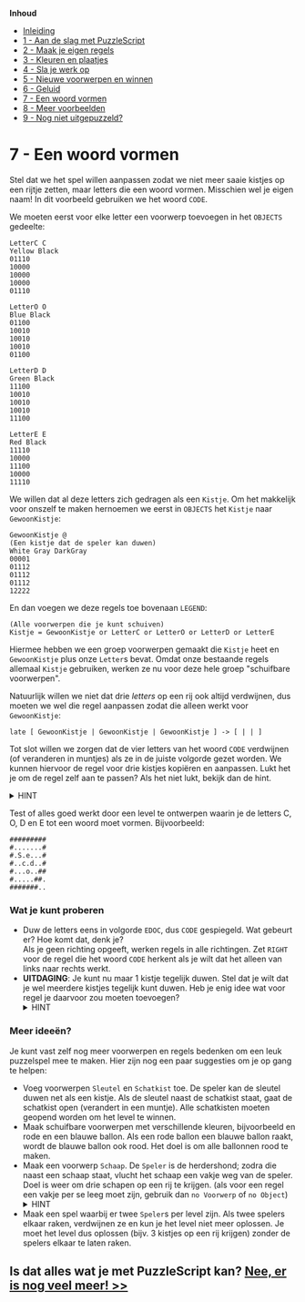 **Inhoud**

- [Inleiding](index.md)
- [1 - Aan de slag met PuzzleScript](1-aan-de-slag-met-puzzlescript.md)
- [2 - Maak je eigen regels](2-maak-je-eigen-regels.md)
- [3 - Kleuren en plaatjes](3-kleuren-en-plaatjes.md)
- [4 - Sla je werk op](4-sla-je-werk-op.md)
- [5 - Nieuwe voorwerpen en winnen](5-nieuwe-voorwerpen-en-winnen.md)
- [6 - Geluid](6-geluid.md)
- [7 - Een woord vormen](7-een-woord-vormen.md)
- [8 - Meer voorbeelden](8-meer-voorbeelden.md)
- [9 - Nog niet uitgepuzzeld?](9-er-kan-nog-veel-meer.md)

# 7 - Een woord vormen

Stel dat we het spel willen aanpassen zodat we niet meer saaie kistjes op een rijtje zetten, maar letters die een woord vormen. Misschien wel je eigen naam! In dit voorbeeld gebruiken we het woord `CODE`.

We moeten eerst voor elke letter een voorwerp toevoegen in het `OBJECTS` gedeelte:

```
LetterC C
Yellow Black
01110
10000
10000
10000
01110

LetterO O
Blue Black
01100
10010
10010
10010
01100

LetterD D
Green Black
11100
10010
10010
10010
11100

LetterE E
Red Black
11110
10000
11100
10000
11110
```

We willen dat al deze letters zich gedragen als een `Kistje`. Om het makkelijk voor onszelf te maken hernoemen we eerst in `OBJECTS` het `Kistje` naar `GewoonKistje`:

```
GewoonKistje @
(Een kistje dat de speler kan duwen)
White Gray DarkGray
00001
01112
01112
01112
12222
```

En dan voegen we deze regels toe bovenaan `LEGEND`:

```
(Alle voorwerpen die je kunt schuiven)
Kistje = GewoonKistje or LetterC or LetterO or LetterD or LetterE
```

Hiermee hebben we een groep voorwerpen gemaakt die `Kistje` heet en `GewoonKistje` plus onze `Letter`s bevat. Omdat onze bestaande regels allemaal `Kistje` gebruiken, werken ze nu voor deze hele groep "schuifbare voorwerpen".

Natuurlijk willen we niet dat drie *letters* op een rij ook altijd verdwijnen, dus moeten we wel die regel aanpassen zodat die alleen werkt voor `GewoonKistje`:

```
late [ GewoonKistje | GewoonKistje | GewoonKistje ] -> [ | | ]
```

Tot slot willen we zorgen dat de vier letters van het woord `CODE` verdwijnen (of veranderen in muntjes) als ze in de juiste volgorde gezet worden. We kunnen hiervoor de regel voor drie kistjes kopi&euml;ren en aanpassen. Lukt het je om de regel zelf aan te passen? Als het niet lukt, bekijk dan de hint.

<details><summary>HINT</summary><code>late [ LetterC | LetterO | LetterD | LetterE ] -> [ | | | ]
</code></details>

Test of alles goed werkt door een level te ontwerpen waarin je de letters C, O, D en E tot een woord moet vormen. Bijvoorbeeld:

```
#########
#.......#
#.S.e...#
#..c.d..#
#...o..##
#.....##.
#######..
```

### Wat je kunt proberen ###
- Duw de letters eens in volgorde `EDOC`, dus `CODE` gespiegeld. Wat gebeurt er? Hoe komt dat, denk je?<br/>
  Als je geen richting opgeeft, werken regels in alle richtingen. Zet `RIGHT` voor de regel die het woord `CODE` herkent als je wilt dat het alleen van links naar rechts werkt.
- **UITDAGING**: Je kunt nu maar 1 kistje tegelijk duwen. Stel dat je wilt dat je wel meerdere kistjes tegelijk kunt duwen. Heb je enig idee wat voor regel je daarvoor zou moeten toevoegen?
  <details><summary>HINT</summary>Je zou een regel moeten toevoegen die zegt dat het ene kistje het andere kistje in beweging kan brengen, net als een speler een kistje in beweging kan brengen. Dan kan de speler het eerste kistje in beweging brengen, dat kistje kan het volgende kistje in beweging brengen, enzovoorts.</details>

### Meer idee&euml;n?

Je kunt vast zelf nog meer voorwerpen en regels bedenken om een leuk puzzelspel mee te maken. Hier zijn nog een paar suggesties om je op gang te helpen:

- Voeg voorwerpen `Sleutel` en `Schatkist` toe. De speler kan de sleutel duwen net als een kistje. Als de sleutel naast de schatkist staat, gaat de schatkist open (verandert in een muntje). Alle schatkisten moeten geopend worden om het level te winnen.
- Maak schuifbare voorwerpen met verschillende kleuren, bijvoorbeeld en rode en een blauwe ballon. Als een rode ballon een blauwe ballon raakt, wordt de blauwe ballon ook rood. Het doel is om alle ballonnen rood te maken.
- Maak een voorwerp `Schaap`. De `Speler` is de herdershond; zodra die naast een schaap staat, vlucht het schaap een vakje weg van de speler. Doel is weer om drie schapen op een rij te krijgen. (als voor een regel een vakje per se leeg moet zijn, gebruik dan `no Voorwerp` of `no Object`)
  <details><summary>HINT</summary><code>[ Speler | Schaap | no Voorwerp ] -> [ Speler | | Schaap ]</code></details>
- Maak een spel waarbij er twee `Speler`s per level zijn. Als twee spelers elkaar raken, verdwijnen ze en kun je het level niet meer oplossen. Je moet het level dus oplossen (bijv. 3 kistjes op een rij krijgen) zonder de spelers elkaar te laten raken.

## Is dat alles wat je met PuzzleScript kan? [Nee, er is nog veel meer! >>](8-er-kan-nog-veel-meer.md)
